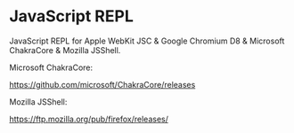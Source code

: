 # JavaScript REPL

JavaScript REPL for Apple WebKit JSC & Google Chromium D8 & Microsoft ChakraCore & Mozilla JSShell.

Microsoft ChakraCore:

https://github.com/microsoft/ChakraCore/releases

Mozilla JSShell:

https://ftp.mozilla.org/pub/firefox/releases/
